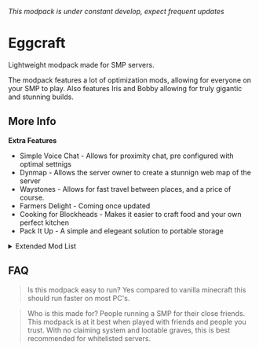  *This modpack is under constant develop, expect frequent updates*
# Eggcraft
Lightweight modpack made for SMP servers.

The modpack features a lot of optimization mods, allowing for everyone on your SMP to play. Also features Iris and Bobby allowing for truly gigantic and stunning builds.

## More Info
**Extra Features**
 * Simple Voice Chat - Allows for proximity chat, pre configured with optimal settnigs
 * Dynmap - Allows the server owner to create a stunnign web map of the server
 * Waystones - Allows for fast travel between places, and a price of course.
 * Farmers Delight - Coming once updated
 * Cooking for Blockheads - Makes it easier to craft food and your own perfect kitchen
 * Pack It Up - A simple and elegeant solution to portable storage

<details>
<summary>Extended Mod List</summary>

Iris Shaders

Sodium

Starlight (Fabric)

Fabric Waystones

Indium

Entity Culling

FerriteCore

Mouse Tweaks

Sodium Extra

Balm

Cooking for Blockheads

Gravestones

Memory Leak Fix

Pack It Up!

Quilted Fabric API (QFAPI) / Quilt Standard Libraries (QSL)

Reese's Sodium Options

Simple Voice Chat

Dynmap®

oωo (owo-lib)

BSL Shaders

Complementary Reimagined

Rethinking Voxels

Bobby

AppleSkin

Lithium

Mod Menu
</details>

## FAQ
 > Is this modpack easy to run?
 > Yes compared to vanilla minecraft this should run faster on most PC's.

 > Who is this made for?
 > People running a SMP for their close friends. This modpack is at it best when played with friends and people you trust. With no claiming system and lootable graves, this is best recommended for whitelisted servers.
